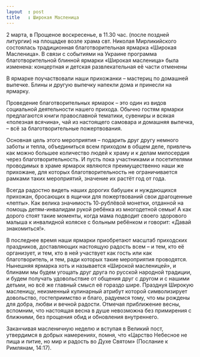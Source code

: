 ```yaml
---
layout  : post
title   : Широкая Масленица
---
```

2 марта, в Прощеное воскресенье, в 11.30 час. (после поздней литургии) на площадке возле храма свт. Николая Мирликийского состоялась традиционная благотворительная ярмарка «Широкая Масленица». В связи с событиями на Украине программа благотворительной блинной ярмарки «Широкая масленица» была изменена: концертная и детская развлекательная её части отменены

В ярмарке поучаствовали наши прихожанки &ndash; мастериц по домашней выпечке. Блины и другую выпечку напекли дома и принесли на ярмарку.

Проведение благотворительных ярмарок &ndash; это один из видов социальной деятельности нашего прихода. Обычно гостям ярмарки предлагаются книги православной тематики, сувениры и всякая «полезная всячина», чай из настоящего самовара и домашняя выпечка, &ndash; всё за благотворительные пожертвования.

Основная цель этого мероприятия &ndash; подарить друг другу немного заботы и тепла, объединиться всем приходом в общем деле, привлечь как можно большее количество людей к храму и к делам милосердия через благотворительность.
И пусть пока участниками и посетителями проводимых в храме ярмарок являются преимущественно наши же прихожане, для которых благотворительность не ограничивается рамками таких мероприятий, значение их растёт год от года.

Всегда радостно видеть наших дорогих бабушек и нуждающихся прихожан, бросающих в ящички для пожертвований свои драгоценные «лепты».
Как велика значимость 10-рублёвой монетки, отданной на помощь детям-инвалидам рукой ребёнка из многодетной семьи!
А как дорого стоят такие моменты, когда мама подводит своего здорового малыша к инвалидной коляске с больным ребёнком и говорит: «Давай знакомиться!».

В последнее время наши ярмарки приобретают масштаб приходских праздников, доставляющих настоящую радость всем &ndash; и тем, кто её организует, и тем, кто в ней участвует как гость или как благотворитель, и тем, ради которых такие мероприятия проводятся.
Нынешняя ярмарка хоть и называется «Широкой масленицей», и блинами мы будем угощать друг друга по русской народной традиции, и будем получать удовольствие от общения друг с другом и с нашими детьми, но всё же главный смысл её гораздо шире.
Празднуя Широкую масленицу, неизменный кулинарный атрибут которой символизирует довольство, гостеприимство и благо, радуемся тому, что мы рождены для добра, любви и вечной радости.
Отмечая приближение весны, вспомним, что настоящая весна в душе невозможна без примирения с ближними, без прощения обид и обновления внутреннего.

Заканчивая масленичную неделю и вступая в Великий пост, утвердимся в добрых намерениях, помня, что «Царство Небесное не пища и питие, но мир и радость во Духе Святом» (Послание к Римлянам, 14:17).